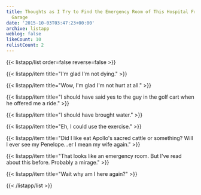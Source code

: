 ```yaml
---
title: Thoughts as I Try to Find the Emergency Room of This Hospital From the Parking
  Garage
date: '2015-10-03T03:47:23+00:00'
archive: listapp
weblog: false
likeCount: 10
relistCount: 2
---
```



{{< listapp/list order=false reverse=false >}}

   {{< listapp/item title="I'm glad I'm not dying." >}}

   {{< listapp/item title="Wow, I'm glad I'm not hurt at all." >}}

   {{< listapp/item title="I should have said yes to the guy in the golf cart when he offered me a ride." >}}

   {{< listapp/item title="I should have brought water." >}}

   {{< listapp/item title="Eh, I could use the exercise." >}}

   {{< listapp/item title="Did I like eat Apollo's sacred cattle or something? Will I ever see my Penelope…er I mean my wife again." >}}

   {{< listapp/item title="That looks like an emergency room. But I've read about this before. Probably a mirage." >}}

   {{< listapp/item title="Wait why am I here again?" >}}

{{< /listapp/list >}}
